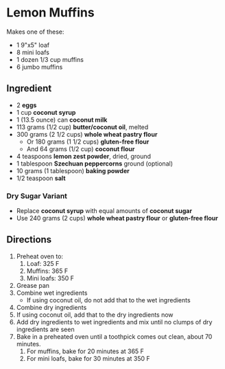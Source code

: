# Lemon Muffins

Makes one of these:

- 1 9"x5" loaf
- 8 mini loafs
- 1 dozen 1/3 cup muffins
- 6 jumbo muffins

## Ingredient

- 2 **eggs**
- 1 cup **coconut syrup**
- 1 (13.5 ounce) can **coconut milk**
- 113 grams (1/2 cup) **butter/coconut oil**, melted
- 300 grams (2 1/2 cups) **whole wheat pastry flour**
    - Or 180 grams (1 1/2 cups) **gluten-free flour**
    - And 64 grams (1/2 cup) **coconut flour**
- 4 teaspoons **lemon zest powder**, dried, ground
- 1 tablespoon **Szechuan peppercorns** ground (optional)
- 10 grams (1 tablespoon) **baking powder**
- 1/2 teaspoon **salt**

### Dry Sugar Variant

- Replace **coconut syrup** with equal amounts of **coconut sugar**
- Use 240 grams (2 cups) **whole wheat pastry flour** or **gluten-free flour**

## Directions

1. Preheat oven to:
    1. Loaf: 325 F
    1. Muffins: 365 F
    1. Mini loafs: 350 F
1. Grease pan
1. Combine wet ingredients
    - If using coconut oil, do not add that to the wet ingredients
1. Combine dry ingredients
1. If using coconut oil, add that to the dry ingredients now
1. Add dry ingredients to wet ingredients and mix until no clumps of dry ingredients are seen
1. Bake in a preheated oven until a toothpick comes out clean, about 70 minutes.
    1. For muffins, bake for 20 minutes at 365 F
    1. For mini loafs, bake for 30 minutes at 350 F
